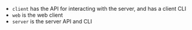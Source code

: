 - `client` has the API for interacting with the server, and has a client CLI
- `web` is the web client
- `server` is the server API and CLI
